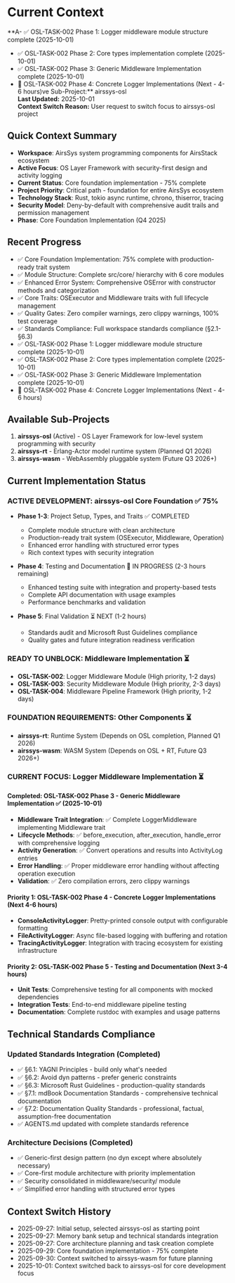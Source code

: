 # Current Context

**A- ✅ OSL-TASK-002 Phase 1: Logger middleware module structure complete (2025-10-01)
- ✅ OSL-TASK-002 Phase 2: Core types implementation complete (2025-10-01)
- ✅ OSL-TASK-002 Phase 3: Generic Middleware Implementation complete (2025-10-01)
- 🔄 OSL-TASK-002 Phase 4: Concrete Logger Implementations (Next - 4-6 hours)ve Sub-Project:** airssys-osl  
**Last Updated:** 2025-10-01  
**Context Switch Reason:** User request to switch focus to airssys-osl project

## Quick Context Summary
- **Workspace**: AirsSys system programming components for AirsStack ecosystem
- **Active Focus**: OS Layer Framework with security-first design and activity logging
- **Current Status**: Core foundation implementation - 75% complete
- **Project Priority**: Critical path - foundation for entire AirsSys ecosystem
- **Technology Stack**: Rust, tokio async runtime, chrono, thiserror, tracing
- **Security Model**: Deny-by-default with comprehensive audit trails and permission management
- **Phase**: Core Foundation Implementation (Q4 2025)

## Recent Progress
- ✅ Core Foundation Implementation: 75% complete with production-ready trait system
- ✅ Module Structure: Complete src/core/ hierarchy with 6 core modules
- ✅ Enhanced Error System: Comprehensive OSError with constructor methods and categorization
- ✅ Core Traits: OSExecutor and Middleware traits with full lifecycle management
- ✅ Quality Gates: Zero compiler warnings, zero clippy warnings, 100% test coverage
- ✅ Standards Compliance: Full workspace standards compliance (§2.1-§6.3)
- ✅ OSL-TASK-002 Phase 1: Logger middleware module structure complete (2025-10-01)
- ✅ OSL-TASK-002 Phase 2: Core types implementation complete (2025-10-01)
- ✅ OSL-TASK-002 Phase 3: Generic Middleware Implementation complete (2025-10-01)
- 🔄 OSL-TASK-002 Phase 4: Concrete Logger Implementations (Next - 4-6 hours)

## Available Sub-Projects
1. **airssys-osl** (Active) - OS Layer Framework for low-level system programming with security  
2. **airssys-rt** - Erlang-Actor model runtime system (Planned Q1 2026)
3. **airssys-wasm** - WebAssembly pluggable system (Future Q3 2026+)

## Current Implementation Status

### ACTIVE DEVELOPMENT: airssys-osl Core Foundation ✅ 75%
- **Phase 1-3**: Project Setup, Types, and Traits ✅ COMPLETED
  - Complete module structure with clean architecture
  - Production-ready trait system (OSExecutor, Middleware, Operation)
  - Enhanced error handling with structured error types
  - Rich context types with security integration
  
- **Phase 4**: Testing and Documentation 🔄 IN PROGRESS (2-3 hours remaining)
  - Enhanced testing suite with integration and property-based tests
  - Complete API documentation with usage examples
  - Performance benchmarks and validation
  
- **Phase 5**: Final Validation ⏳ NEXT (1-2 hours)
  - Standards audit and Microsoft Rust Guidelines compliance
  - Quality gates and future integration readiness verification

### READY TO UNBLOCK: Middleware Implementation ⏳
- **OSL-TASK-002**: Logger Middleware Module (High priority, 1-2 days)
- **OSL-TASK-003**: Security Middleware Module (High priority, 2-3 days)  
- **OSL-TASK-004**: Middleware Pipeline Framework (High priority, 1-2 days)

### FOUNDATION REQUIREMENTS: Other Components ⏳
- **airssys-rt**: Runtime System (Depends on OSL completion, Planned Q1 2026)  
- **airssys-wasm**: WASM System (Depends on OSL + RT, Future Q3 2026+)

### CURRENT FOCUS: Logger Middleware Implementation ⏳

#### Completed: OSL-TASK-002 Phase 3 - Generic Middleware Implementation ✅ (2025-10-01)
- **Middleware Trait Integration**: ✅ Complete LoggerMiddleware<L> implementing Middleware<O> trait
- **Lifecycle Methods**: ✅ before_execution, after_execution, handle_error with comprehensive logging
- **Activity Generation**: ✅ Convert operations and results into ActivityLog entries
- **Error Handling**: ✅ Proper middleware error handling without affecting operation execution
- **Validation**: ✅ Zero compilation errors, zero clippy warnings

#### Priority 1: OSL-TASK-002 Phase 4 - Concrete Logger Implementations (Next 4-6 hours)
- **ConsoleActivityLogger**: Pretty-printed console output with configurable formatting
- **FileActivityLogger**: Async file-based logging with buffering and rotation
- **TracingActivityLogger**: Integration with tracing ecosystem for existing infrastructure

#### Priority 2: OSL-TASK-002 Phase 5 - Testing and Documentation (Next 3-4 hours)
- **Unit Tests**: Comprehensive testing for all components with mocked dependencies
- **Integration Tests**: End-to-end middleware pipeline testing
- **Documentation**: Complete rustdoc with examples and usage patterns

## Technical Standards Compliance

### Updated Standards Integration (Completed)
- ✅ §6.1: YAGNI Principles - build only what's needed
- ✅ §6.2: Avoid dyn patterns - prefer generic constraints
- ✅ §6.3: Microsoft Rust Guidelines - production-quality standards
- ✅ §7.1: mdBook Documentation Standards - comprehensive technical documentation
- ✅ §7.2: Documentation Quality Standards - professional, factual, assumption-free documentation
- ✅ AGENTS.md updated with complete standards reference

### Architecture Decisions (Completed)
- ✅ Generic-first design pattern (no dyn except where absolutely necessary)
- ✅ Core-first module architecture with priority implementation
- ✅ Security consolidated in middleware/security/ module
- ✅ Simplified error handling with structured error types

## Context Switch History
- 2025-09-27: Initial setup, selected airssys-osl as starting point
- 2025-09-27: Memory bank setup and technical standards integration  
- 2025-09-27: Core architecture planning and task creation complete
- 2025-09-29: Core foundation implementation - 75% complete
- 2025-09-30: Context switched to airssys-wasm for future planning
- 2025-10-01: Context switched back to airssys-osl for core development focus